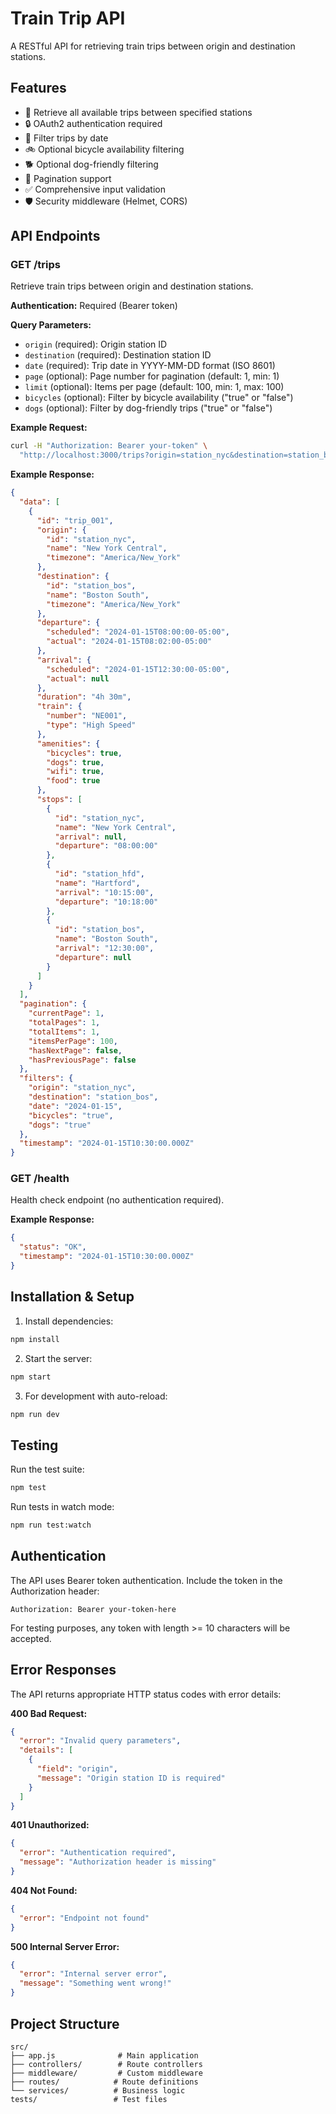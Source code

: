 # Train Trip API

A RESTful API for retrieving train trips between origin and destination stations.

## Features

- 🚆 Retrieve all available trips between specified stations
- 🔒 OAuth2 authentication required
- 📅 Filter trips by date
- 🚲 Optional bicycle availability filtering
- 🐕 Optional dog-friendly filtering
- 📄 Pagination support
- ✅ Comprehensive input validation
- 🛡️ Security middleware (Helmet, CORS)

## API Endpoints

### GET /trips

Retrieve train trips between origin and destination stations.

**Authentication:** Required (Bearer token)

**Query Parameters:**
- `origin` (required): Origin station ID
- `destination` (required): Destination station ID  
- `date` (required): Trip date in YYYY-MM-DD format (ISO 8601)
- `page` (optional): Page number for pagination (default: 1, min: 1)
- `limit` (optional): Items per page (default: 100, min: 1, max: 100)
- `bicycles` (optional): Filter by bicycle availability ("true" or "false")
- `dogs` (optional): Filter by dog-friendly trips ("true" or "false")

**Example Request:**
```bash
curl -H "Authorization: Bearer your-token" \
  "http://localhost:3000/trips?origin=station_nyc&destination=station_bos&date=2024-01-15&bicycles=true&dogs=true&page=1&limit=10"
```

**Example Response:**
```json
{
  "data": [
    {
      "id": "trip_001",
      "origin": {
        "id": "station_nyc",
        "name": "New York Central",
        "timezone": "America/New_York"
      },
      "destination": {
        "id": "station_bos", 
        "name": "Boston South",
        "timezone": "America/New_York"
      },
      "departure": {
        "scheduled": "2024-01-15T08:00:00-05:00",
        "actual": "2024-01-15T08:02:00-05:00"
      },
      "arrival": {
        "scheduled": "2024-01-15T12:30:00-05:00",
        "actual": null
      },
      "duration": "4h 30m",
      "train": {
        "number": "NE001",
        "type": "High Speed"
      },
      "amenities": {
        "bicycles": true,
        "dogs": true,
        "wifi": true,
        "food": true
      },
      "stops": [
        {
          "id": "station_nyc",
          "name": "New York Central",
          "arrival": null,
          "departure": "08:00:00"
        },
        {
          "id": "station_hfd",
          "name": "Hartford", 
          "arrival": "10:15:00",
          "departure": "10:18:00"
        },
        {
          "id": "station_bos",
          "name": "Boston South",
          "arrival": "12:30:00",
          "departure": null
        }
      ]
    }
  ],
  "pagination": {
    "currentPage": 1,
    "totalPages": 1,
    "totalItems": 1,
    "itemsPerPage": 100,
    "hasNextPage": false,
    "hasPreviousPage": false
  },
  "filters": {
    "origin": "station_nyc",
    "destination": "station_bos", 
    "date": "2024-01-15",
    "bicycles": "true",
    "dogs": "true"
  },
  "timestamp": "2024-01-15T10:30:00.000Z"
}
```

### GET /health

Health check endpoint (no authentication required).

**Example Response:**
```json
{
  "status": "OK",
  "timestamp": "2024-01-15T10:30:00.000Z"
}
```

## Installation & Setup

1. Install dependencies:
```bash
npm install
```

2. Start the server:
```bash
npm start
```

3. For development with auto-reload:
```bash
npm run dev
```

## Testing

Run the test suite:
```bash
npm test
```

Run tests in watch mode:
```bash
npm run test:watch
```

## Authentication

The API uses Bearer token authentication. Include the token in the Authorization header:

```
Authorization: Bearer your-token-here
```

For testing purposes, any token with length >= 10 characters will be accepted.

## Error Responses

The API returns appropriate HTTP status codes with error details:

**400 Bad Request:**
```json
{
  "error": "Invalid query parameters",
  "details": [
    {
      "field": "origin",
      "message": "Origin station ID is required"
    }
  ]
}
```

**401 Unauthorized:**
```json
{
  "error": "Authentication required",
  "message": "Authorization header is missing"
}
```

**404 Not Found:**
```json
{
  "error": "Endpoint not found"
}
```

**500 Internal Server Error:**
```json
{
  "error": "Internal server error",
  "message": "Something went wrong!"
}
```

## Project Structure

```
src/
├── app.js              # Main application
├── controllers/        # Route controllers
├── middleware/         # Custom middleware
├── routes/            # Route definitions
└── services/          # Business logic
tests/                 # Test files
```